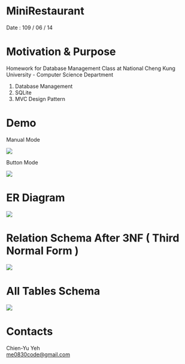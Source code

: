 # MiniRestaurant
Date : 109 / 06 / 14

# Motivation & Purpose
Homework for Database Management Class at National Cheng Kung University - Computer Science Department

1. Database Management
2. SQLite
3. MVC Design Pattern

# Demo
Manual Mode

![](https://i.imgur.com/Kw9AZlh.gif)

Button Mode

![](https://i.imgur.com/ENaeXhu.gif)

# ER Diagram

![](https://i.imgur.com/YvtaLFF.png)

# Relation Schema After 3NF ( Third Normal Form )

![](https://i.imgur.com/PvbK7wq.png)

# All Tables Schema

![](https://i.imgur.com/EBOAalH.png)

# Contacts
Chien-Yu Yeh
<br>me0830code@gmail.com
